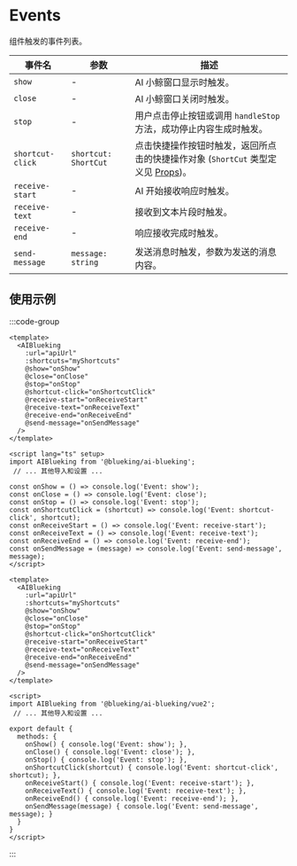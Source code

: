 # Events

组件触发的事件列表。

| 事件名             | 参数                          | 描述                                                                                                 |
| ------------------ | ----------------------------- | ---------------------------------------------------------------------------------------------------- |
| `show`             | -                             | AI 小鲸窗口显示时触发。                                                                                |
| `close`            | -                             | AI 小鲸窗口关闭时触发。                                                                                |
| `stop`             | -                             | 用户点击停止按钮或调用 `handleStop` 方法，成功停止内容生成时触发。                                     |
| `shortcut-click`   | `shortcut: ShortCut`          | 点击快捷操作按钮时触发，返回所点击的快捷操作对象 (`ShortCut` 类型定义见 [Props](/api/props#shortcut-对象格式))。 |
| `receive-start`    | -                             | AI 开始接收响应时触发。                                                                           |
| `receive-text`     | -                             | 接收到文本片段时触发。                                                                            |
| `receive-end`      | -                             | 响应接收完成时触发。                                                                              |
| `send-message`     | `message: string`             | 发送消息时触发，参数为发送的消息内容。                                                           |

## 使用示例

:::code-group
```vue [Vue 3]
<template>
  <AIBlueking
    :url="apiUrl"
    :shortcuts="myShortcuts"
    @show="onShow"
    @close="onClose"
    @stop="onStop"
    @shortcut-click="onShortcutClick"
    @receive-start="onReceiveStart"
    @receive-text="onReceiveText"
    @receive-end="onReceiveEnd"
    @send-message="onSendMessage"
  />
</template>

<script lang="ts" setup>
import AIBlueking from '@blueking/ai-blueking';
 // ... 其他导入和设置 ...

const onShow = () => console.log('Event: show');
const onClose = () => console.log('Event: close');
const onStop = () => console.log('Event: stop');
const onShortcutClick = (shortcut) => console.log('Event: shortcut-click', shortcut);
const onReceiveStart = () => console.log('Event: receive-start');
const onReceiveText = () => console.log('Event: receive-text');
const onReceiveEnd = () => console.log('Event: receive-end');
const onSendMessage = (message) => console.log('Event: send-message', message);
</script>
```

```vue [Vue 2]
<template>
  <AIBlueking
    :url="apiUrl"
    :shortcuts="myShortcuts"
    @show="onShow"
    @close="onClose"
    @stop="onStop"
    @shortcut-click="onShortcutClick"
    @receive-start="onReceiveStart"
    @receive-text="onReceiveText"
    @receive-end="onReceiveEnd"
    @send-message="onSendMessage"
  />
</template>

<script>
import AIBlueking from '@blueking/ai-blueking/vue2';
 // ... 其他导入和设置 ...

export default {
  methods: {
    onShow() { console.log('Event: show'); },
    onClose() { console.log('Event: close'); },
    onStop() { console.log('Event: stop'); },
    onShortcutClick(shortcut) { console.log('Event: shortcut-click', shortcut); },
    onReceiveStart() { console.log('Event: receive-start'); },
    onReceiveText() { console.log('Event: receive-text'); },
    onReceiveEnd() { console.log('Event: receive-end'); },
    onSendMessage(message) { console.log('Event: send-message', message); }
  }
}
</script>
```
:::
